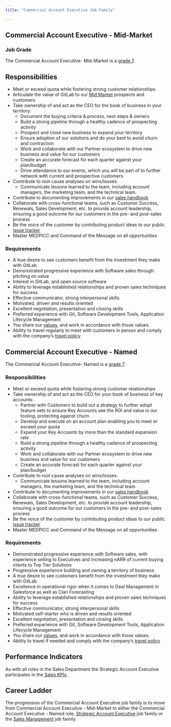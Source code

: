 ```yaml
---
title: "Commercial Account Executive Job Family"

---
```

## Commercial Account Executive - Mid-Market 

### Job Grade

The Commercial Account Executive- Mid-Market is a [grade 7](/handbook/total-rewards/compensation/compensation-calculator/#gitlab-job-grades).

## Responsibilities

- Meet or exceed quota while fostering strong customer relationships
- Articulate the value of GitLab to our [Mid Market](/handbook/sales/#market-segmentation) prospects and customers
- Take ownership of and act as the CEO for the book of business in your territory:
  - Document the buying criteria & process, next steps & owners
  - Build a strong pipeline through a healthy cadence of prospecting activity
  - Prospect and close new business to expand your territory
  - Ensure adoption of our solutions and do your best to avoid churn and contraction
  - Work and collaborate with our Partner ecosystem to drive new business and value for our customers
  - Create an accurate forecast for each quarter against your plan/budget
  - Drive attendance to our events, which you will be part of to further network with current and prospective customers
- Contribute to root cause analyses on wins/losses.
  - Communicate lessons learned to the team, including account managers, the marketing team, and the technical team.
- Contribute to documenting improvements in our [sales handbook](/handbook/sales/)
- Collaborate with cross-functional teams, such as Customer Success, Renewals, Sales Development, etc. to provide account leadership, ensuring a good outcome for our customers in the pre- and post-sales process
- Be the voice of the customer by contributing product ideas to our public [issue tracker](https://gitlab.com/gitlab-org/gitlab-ee/issues)
- Master MEDPICC and Command of the Message on all opportunities


### Requirements

- A true desire to see customers benefit from the investment they make with GitLab
- Demonstrated progressive experience with Software sales through pitching on value
- Interest in GitLab, and open source software
- Ability to leverage established relationships and proven sales techniques for success
- Effective communicator, strong interpersonal skills
- Motivated, driven and results oriented
- Excellent negotiation, presentation and closing skills
- Preferred experience with Git, Software Development Tools, Application Lifecycle Management
- You share our [values](/handbook/values/), and work in accordance with those values.
- Ability to travel regularly to meet with customers in person and comply with the company’s [travel policy](/handbook/travel/)

## Commercial Account Executive - Named

The Commercial Account Executive- Named is a [grade 7](/handbook/total-rewards/compensation/compensation-calculator/#gitlab-job-grades).

### Responsibilities

- Meet or exceed quota while fostering strong customer relationships
- Take ownership of and act as the CEO for your book of business of key accounts:
  - Partner with Customers to build out a strategy to further adopt feature sets to ensure Key Accounts see the ROI and value in our tooling, protecting against churn
  - Develop and execute on an account plan enabling you to meet or exceed your quota
  - Expand your Key Accounts by more than the standard expansion rate
  - Build a strong pipeline through a healthy cadence of prospecting activity
  - Work and collaborate with our Partner ecosystem to drive new business and value for our customers
  - Create an accurate forecast for each quarter against your plan/budget
- Contribute to root cause analyses on wins/losses.
  - Communicate lessons learned to the team, including account managers, the marketing team, and the technical team
- Contribute to documenting improvements in our [sales handbook](/handbook/sales/)
- Collaborate with cross-functional teams, such as Customer Success, Renewals, Sales Development, etc. to provide account leadership, ensuring a good outcome for our customers in the pre- and post-sales process
- Be the voice of the customer by contributing product ideas to our public [issue tracker](https://gitlab.com/gitlab-org/gitlab-ee/issues)
- Master MEDPICC and Command of the Message on all opportunities

### Requirements

- Demonstrated progressive experience with Software sales, with experience selling to Executives and increasing nARR of current buying clients to Top Tier Solutions
- Progressive experience building and owning a territory of business
- A true desire to see customers benefit from the investment they make with GitLab
- Excellence in operational rigor when it comes to Deal Management in Salesforce as well as Clari Forecasting
- Ability to leverage established relationships and proven sales techniques for success
- Effective communicator, strong interpersonal skills
- Motivated self-starter who is driven and results oriented
- Excellent negotiation, presentation and closing skills
- Preferred experience with Git, Software Development Tools, Application Lifecycle Management
- You share our [values](/handbook/values/), and work in accordance with those values.
- Ability to travel if needed and comply with the company’s [travel policy](/handbook/travel/)


## Performance Indicators

As with all roles in the Sales Department the Strategic Account Executive participates in the [Sales KPIs](/handbook/company/kpis/#sales-kpis).

## Career Ladder

The progression of the Commercial Account Executive job family is to move from Commercial Account Executive - Mid-Market to either the Commercial Account Executive - Named role, [Strategic Account Executive](/job-families/sales/enterprise-account-executive) job family or the [Sales Management](/job-families/sales/area-sales-manager/) job family.





